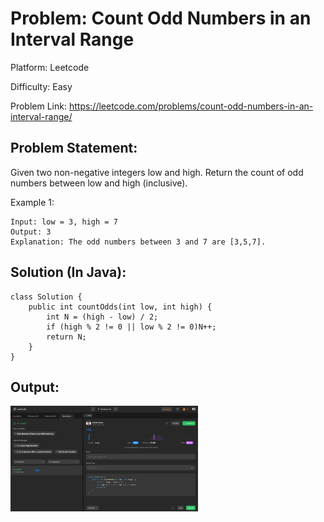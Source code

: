 # Problem: Count Odd Numbers in an Interval Range

Platform: Leetcode

Difficulty: Easy

Problem Link: https://leetcode.com/problems/count-odd-numbers-in-an-interval-range/

## Problem Statement:

Given two non-negative integers low and high. Return the count of odd numbers between low and high (inclusive).

Example 1:

    Input: low = 3, high = 7
    Output: 3
    Explanation: The odd numbers between 3 and 7 are [3,5,7].

## Solution (In Java):

    class Solution {
        public int countOdds(int low, int high) {
            int N = (high - low) / 2;
            if (high % 2 != 0 || low % 2 != 0)N++;
            return N;
        }
    }

## Output:
<img
  src="Output.png"
  alt="Alt text"
  title="Optional title"
  style="display: inline-block; margin: 0 auto; max-width: 300px">








